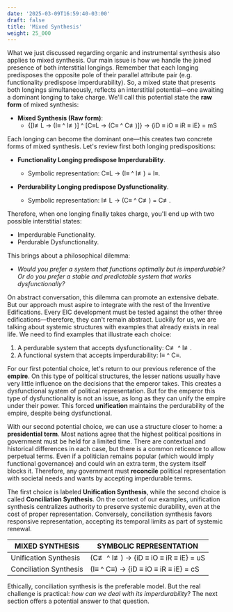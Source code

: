 ```yaml
---
date: '2025-03-09T16:59:40-03:00'
draft: false
title: 'Mixed Synthesis'
weight: 25_000
---
```


What we just discussed regarding organic and instrumental synthesis also applies to mixed synthesis. Our main issue is how we handle the joined presence of both interstitial longings. Remember that each longing predisposes the opposite pole of their parallel attribute pair (e.g. functionality predispose imperdurability). So, a mixed state that presents both longings simultaneously, reflects an interstitial potential—one awaiting a dominant longing to take charge. We'll call this potential state the **raw form** of mixed synthesis:

- **Mixed Synthesis (Raw form)**: 
  - {[I≢L → (I≡ ^ I≢)] ^ [C≡L → (C≡ ^ C≢)]} → {iD ≡ iO ≡ iR ≡ iE} = mS

Each longing can become the dominant one—this creates two concrete forms of mixed synthesis. Let's review first both longing predispositions:

- **Functionality Longing predispose Imperdurability**.
  - Symbolic representation: C≡L → (I≡ ^ I≢) = I≡.

- **Perdurability Longing predispose Dysfunctionality**.
  - Symbolic representation: I≢L → (C≡ ^ C≢) = C≢.

Therefore, when one longing finally takes charge, you'll end up with two possible interstitial states:

- Imperdurable Functionality.
- Perdurable Dysfunctionality.

This brings about a philosophical dilemma: 

- *Would you prefer a system that functions optimally but is imperdurable? Or do you prefer a stable and predictable system that works dysfunctionally?*

On abstract conversation, this dilemma can promote an extensive debate. But our approach must aspire to integrate with the rest of the Inventive Edifications. Every EIC development must be tested against the other three edifications—therefore, they can't remain abstract. Luckily for us, we are talking about systemic structures with examples that already exists in real life. We need to find examples that illustrate each choice: 

1. A perdurable system that accepts dysfunctionality: C≢ ^ I≢.
2. A functional system that accepts imperdurability: I≡ ^ C≡.

For our first potential choice, let's return to our previous reference of the **empire**. On this type of political structures, the lesser nations usually have very little influence on the decisions that the emperor takes. This creates a dysfunctional system of political representation. But for the emperor this type of dysfunctionality is not an issue, as long as they can unify the empire under their power. This forced **unification** maintains the perdurability of the empire, despite being dysfunctional.

With our second potential choice, we can use a structure closer to home: a **presidential term**. Most nations agree that the highest political positions in government must be held for a limited time. There are contextual and historical differences in each case, but there is a common reticence to allow perpetual terms. Even if a politician remains popular (which would imply functional governance) and could win an extra term, the system itself blocks it. Therefore, any government must **reconcile** political representation with societal needs and wants by accepting imperdurable terms.

The first choice is labeled **Unification Synthesis**, while the second choice is called **Conciliation Synthesis**. On the context of our examples, unification synthesis centralizes authority to preserve systemic durability, even at the cost of proper representation. Conversely, conciliation synthesis favors responsive representation, accepting its temporal limits as part of systemic renewal.

| **MIXED SYNTHESIS** | **SYMBOLIC REPRESENTATION** |
|---|---|
| Unification Synthesis | (C≢ ^ I≢) → {iD ≡ iO ≡ iR ≡ iE} = uS |
| Conciliation Synthesis | (I≡ ^ C≡) → {iD ≡ iO ≡ iR ≡ iE} = cS |

Ethically, conciliation synthesis is the preferable model. But the real challenge is practical: *how can we deal with its imperdurability*? The next section offers a potential answer to that question.
